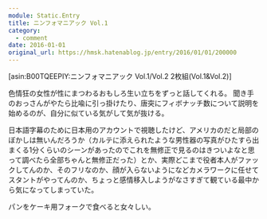 ```yaml
---
module: Static.Entry
title: ニンフォマニアック Vol.1
category:
  - comment
date: 2016-01-01
original_url: https://hmsk.hatenablog.jp/entry/2016/01/01/200000
---
```


[asin:B00TQEEPIY:ニンフォマニアック Vol.1/Vol.2 2枚組(Vol.1&Vol.2)]

色情狂の女性が性にまつわるおもしろ生い立ちをずっと話してくれる。
聞き手のおっさんがやたら比喩に引っ掛けたり、唐突にフィボナッチ数について説明を始めるのが、自分に似ている気がして気が抜ける。

日本語字幕のために日本用のアカウントで視聴したけど、アメリカのだと局部のぼかしは無いんだろうか（カルテに添えられたような男性器の写真がひたすら出まくる1分くらいのシーンがあったのでこれを無修正で見るのはきついよなと思って調べたら全部ちゃんと無修正だった）とか、実際どこまで役者本人がファックしてんのか、そのフリなのか、顔が入らないようになどカメラワークに任せてスタントがやってんのか、ちょっと感情移入しようがなさすぎて観ている最中から気になってしまっていた。

パンをケーキ用フォークで食べると女々しい。
